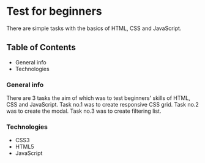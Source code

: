 # Test for beginners
There are simple tasks with the basics of HTML, CSS and JavaScript.

## Table of Contents
- General info
- Technologies

### General info
There are 3 tasks the aim of which was to test beginners' skills of HTML, CSS and JavaScript. Task no.1 was to create responsive CSS grid. Task no.2 was to create the modal. Task no.3 was to create filtering list. 

### Technologies
- CSS3
- HTML5
- JavaScript
